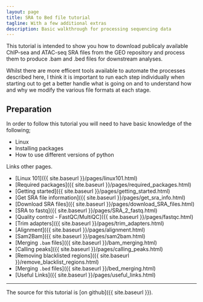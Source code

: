 ```yaml
---
layout: page
title: SRA to Bed file tutorial
tagline: With a few additional extras
description: Basic walkthrough for processing sequencing data
---
```


This tutorial is intended to show you how to download publicaly available ChIP-sea and ATAC-seq SRA files from the GEO repository 
and process them to produce .bam and .bed files for downstream analyses.

Whilst there are more efficent tools available to automate the processes described here, I think it is important to run each step 
individually when starting out to get a better handle what is going on and to understand how and why we modify the various file 
formats at each stage.

## Preparation 

In order to follow this tutorial you will need to have basic knowledge of the following;

- Linux
- Installing packages
- How to use different versions of python

Links other pages.

- [Linux 101]({{ site.baseurl }}/pages/linux101.html)
- [Required packages]({{ site.baseurl }}/pages/required_packages.html)
- [Getting started]({{ site.baseurl }}/pages/getting_started.html)
- [Get SRA file information]({{ site.baseurl }}/pages/get_sra_info.html)
- [Download SRA files]({{ site.baseurl }}/pages/download_SRA_files.html)
- [SRA to fastq]({{ site.baseurl }}/pages/SRA_2_fastq.html)
- [Quality control - FastQC/MultiQC]({{ site.baseurl }}/pages/fastqc.html)
- [Trim adapters]({{ site.baseurl }}/pages/trim_adapters.html)
- [Alignment]({{ site.baseurl }}/pages/alignment.html)
- [Sam2Bam]({{ site.baseurl }}/pages/sam2bam.html)
- [Merging `.bam` files]({{ site.baseurl }}/bam_merging.html)
- [Calling peaks]({{ site.baseurl }}/pages/calling_peaks.html)
- [Removing blacklisted regions]({{ site.baseurl }}/remove_blacklist_regions.html)
- [Merging `.bed` files]({{ site.baseurl }}/bed_merging.html)
- [Useful Links]({{ site.baseurl }}/pages/useful_links.html)
---

The source for this tutorial is [on github]({{ site.baseurl }}).

